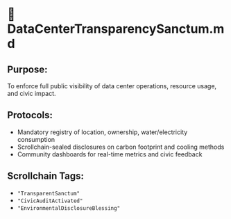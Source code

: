 # 📡 DataCenterTransparencySanctum.md
## Purpose:
To enforce full public visibility of data center operations, resource usage, and civic impact.

## Protocols:
- Mandatory registry of location, ownership, water/electricity consumption
- Scrollchain-sealed disclosures on carbon footprint and cooling methods
- Community dashboards for real-time metrics and civic feedback

## Scrollchain Tags:
- `"TransparentSanctum"`
- `"CivicAuditActivated"`
- `"EnvironmentalDisclosureBlessing"`
